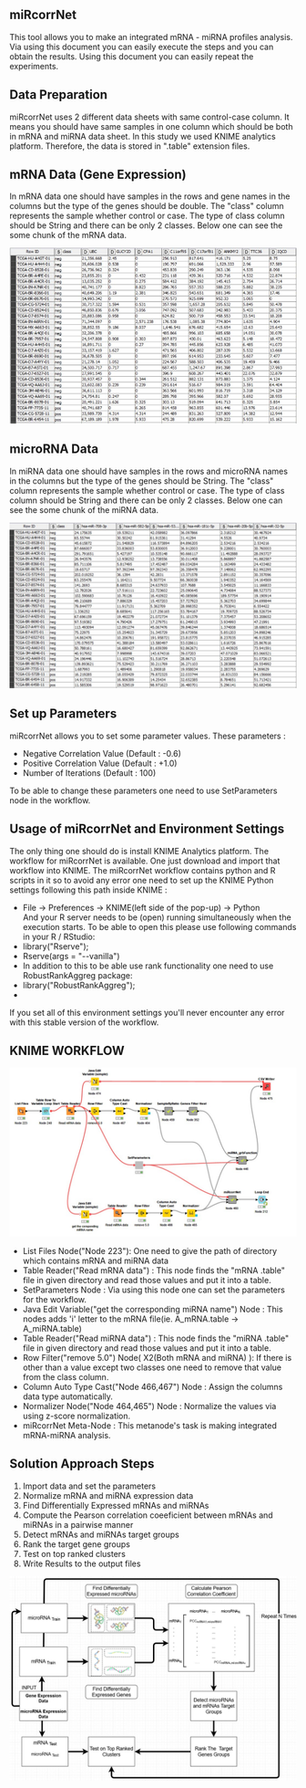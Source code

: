 ## miRcorrNet
This tool allows you to make an integrated mRNA - miRNA profiles analysis. Via using this document you can easily execute the steps and you can obtain the results. Using this document you can easily repeat the experiments.

## Data Preparation
miRcorrNet uses 2 different data sheets with same control-case column. It means you should have same samples in one column which should be both in mRNA and miRNA data sheet. In this study we used KNIME analytics platform. Therefore, the data is stored in ".table" extension files.

## mRNA Data (Gene Expression)
In mRNA data one should have samples in the rows and gene names in the columns but the type of the genes should be double. The "class" column represents the sample whether control or case. The type of class column should be String and there can be only 2 classes. Below one can see the some chunk of the mRNA data.
 
 ![alt text](https://github.com/gokhangoy/miRcorrNet/blob/master/Data%20Graphics/README%20Figures/mRNA_Data.JPG)
 
## microRNA Data
In miRNA data one should have samples in the rows and microRNA names in the columns but the type of the genes should be String. The "class" column represents the sample whether control or case. The type of class column should be String and there can be only 2 classes. Below one can see the some chunk of the miRNA data.

 ![alt text](https://github.com/gokhangoy/miRcorrNet/blob/master/Data%20Graphics/README%20Figures/miRNA_Data.JPG)

## Set up Parameters

miRcorrNet allows you to set some parameter values. These parameters :
- Negative Correlation Value (Default :  -0.6)
- Positive Correlation Value (Default :  +1.0)
- Number of Iterations       (Default :  100)

To be able to change these parameters one need to use SetParameters node in the workflow.

## Usage of miRcorrNet and Environment Settings

The only thing one should do is install KNIME Analytics platform. The workflow for miRcorrNet is available. One just download and import that workflow into KNIME. The miRcorrNet workflow contains python and R scripts in it so to avoid any error one need to set up the KNIME Python settings following this path inside KNIME : 
- File -> Preferences -> KNIME(left side of the pop-up) -> Python <br />
And your R server needs to be (open) running simultaneously when the execution starts. To be able to open this please use following commands in your R / RStudio:
- library("Rserve");
- Rserve(args = "--vanilla")
- In addition to this to be able use rank functionality one need to use RobustRankAggreg package:
- library("RobustRankAggreg"); 
- <br />
If you set all of this environment settings you'll never encounter any error with this stable version of the workflow.

## KNIME WORKFLOW
 ![alt text](https://github.com/gokhangoy/miRcorrNet/blob/master/Data%20Graphics/README%20Figures/Latest_miRcorrNet_Workflow(v10).JPG)
 
 - List Files Node("Node 223"): One need to give the path of directory which contains mRNA and miRNA data
 - Table Reader("Read mRNA data") : This node finds the "mRNA .table" file in given directory and read those values and put it into a table.
 - SetParameters Node : Via using this node one can set the parameters for the workflow.
 - Java Edit Variable("get the corresponding miRNA name") Node : This nodes adds 'i' letter to the mRNA file(ie. A_mRNA.table -> A_miRNA.table)
 - Table Reader("Read miRNA data") : This node finds the "miRNA .table" file in given directory and read those values and put it into a table.
 - Row Filter("remove 5.0") Node( X2(Both mRNA and miRNA) ): If there is other than a value except two classes one need to remove that value from the class column.
 - Column Auto Type Cast("Node 466,467") Node : Assign the columns data type automatically.
 - Normalizer Node("Node 464,465") Node : Normalize the values via using z-score normalization.
 - miRcorrNet Meta-Node : This metanode's task is making integrated mRNA-miRNA analysis.

## Solution Approach Steps
1. Import data and set the parameters
2. Normalize mRNA and miRNA expression data
3. Find Differentially Expressed mRNAs and miRNAs
4. Compute the Pearson correlation coeeficient between mRNAs and miRNAs in a pairwise manner
5. Detect mRNAs and miRNAs target groups
6. Rank the target gene groups
7. Test on top ranked clusters
8. Write Results to the output files

![alt text](https://github.com/gokhangoy/miRcorrNet/blob/master/Data%20Graphics/README%20Figures/miRcorrNet_v2.jpg)
